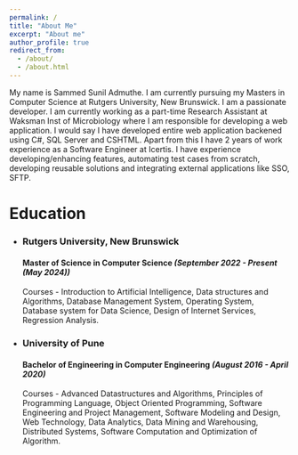 ```yaml
---
permalink: /
title: "About Me"
excerpt: "About me"
author_profile: true
redirect_from: 
  - /about/
  - /about.html
---
```


My name is Sammed Sunil Admuthe. I am currently pursuing my Masters in Computer Science at Rutgers University, New Brunswick. I am a passionate developer. I am currently working as a part-time Research Assistant at Waksman Inst of Microbiology where I am responsible for developing a web application. I would say I have developed entire web application backened using C#, SQL Server and CSHTML. Apart from this I have 2 years of work experience as a Software Engineer at Icertis. I have experience developing/enhancing features, automating test cases from scratch, developing reusable solutions and integrating external applications like SSO, SFTP.

Education
======
* <h3>Rutgers University, New Brunswick</h3>
    <h4>Master of Science in Computer Science <i>(September 2022 - Present (May 2024))</i></h4>
    
    Courses - 
    Introduction to Artificial Intelligence, Data structures and Algorithms, Database Management System, Operating System, Database system for Data Science, Design of Internet Services, Regression Analysis.

* <h3>University of Pune</h3>
    <h4>Bachelor of Engineering in Computer Engineering <i>(August 2016 - April 2020)</i></h4>
    Courses - 
    Advanced Datastructures and Algorithms, Principles of Programming Language, Object Oriented Programming, Software Engineering and Project Management, Software Modeling and Design, Web Technology, Data Analytics, Data Mining and Warehousing, Distributed Systems, Software Computation and Optimization of Algorithm.


